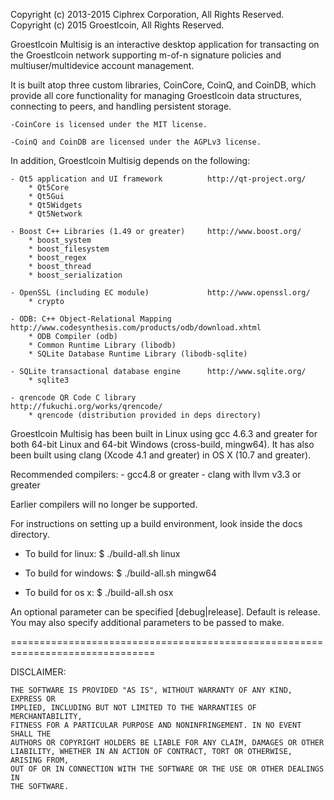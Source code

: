 Copyright (c) 2013-2015 Ciphrex Corporation, All Rights Reserved.
Copyright (c) 2015 Groestlcoin, All Rights Reserved.

Groestlcoin Multisig is an interactive desktop application for transacting on the Groestlcoin network
supporting m-of-n signature policies and multiuser/multidevice account management.

It is built atop three custom libraries, CoinCore, CoinQ, and CoinDB, which provide
all core functionality for managing Groestlcoin data structures, connecting to peers, and
handling persistent storage.

    -CoinCore is licensed under the MIT license.

    -CoinQ and CoinDB are licensed under the AGPLv3 license.


In addition, Groestlcoin Multisig depends on the following:

    - Qt5 application and UI framework          http://qt-project.org/
        * Qt5Core
        * Qt5Gui
        * Qt5Widgets
        * Qt5Network

    - Boost C++ Libraries (1.49 or greater)     http://www.boost.org/
        * boost_system
        * boost_filesystem
        * boost_regex
        * boost_thread
        * boost_serialization

    - OpenSSL (including EC module)             http://www.openssl.org/
        * crypto

    - ODB: C++ Object-Relational Mapping        http://www.codesynthesis.com/products/odb/download.xhtml
        * ODB Compiler (odb)
        * Common Runtime Library (libodb)
        * SQLite Database Runtime Library (libodb-sqlite)

    - SQLite transactional database engine      http://www.sqlite.org/
        * sqlite3

    - qrencode QR Code C library                http://fukuchi.org/works/qrencode/
        * qrencode (distribution provided in deps directory)

Groestlcoin Multisig has been built in Linux using gcc 4.6.3 and greater for both 64-bit Linux
and 64-bit Windows (cross-build, mingw64). It has also been built using
clang (Xcode 4.1 and greater) in OS X (10.7 and greater).

Recommended compilers:
    - gcc4.8 or greater
    - clang with llvm v3.3 or greater

Earlier compilers will no longer be supported.

For instructions on setting up a build environment, look inside the docs directory.

- To build for linux:
    $ ./build-all.sh linux

- To build for windows:
    $ ./build-all.sh mingw64

- To build for os x:
    $ ./build-all.sh osx


An optional parameter can be specified [debug|release]. Default is release.
You may also specify additional parameters to be passed to make.

===============================================================================

DISCLAIMER:

    THE SOFTWARE IS PROVIDED "AS IS", WITHOUT WARRANTY OF ANY KIND, EXPRESS OR
    IMPLIED, INCLUDING BUT NOT LIMITED TO THE WARRANTIES OF MERCHANTABILITY,
    FITNESS FOR A PARTICULAR PURPOSE AND NONINFRINGEMENT. IN NO EVENT SHALL THE
    AUTHORS OR COPYRIGHT HOLDERS BE LIABLE FOR ANY CLAIM, DAMAGES OR OTHER
    LIABILITY, WHETHER IN AN ACTION OF CONTRACT, TORT OR OTHERWISE, ARISING FROM,
    OUT OF OR IN CONNECTION WITH THE SOFTWARE OR THE USE OR OTHER DEALINGS IN
    THE SOFTWARE.

